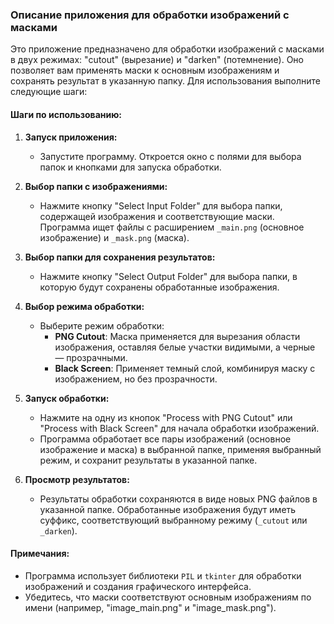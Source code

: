 ### Описание приложения для обработки изображений с масками

Это приложение предназначено для обработки изображений с масками в двух режимах: "cutout" (вырезание) и "darken" (потемнение). Оно позволяет вам применять маски к основным изображениям и сохранять результат в указанную папку. Для использования выполните следующие шаги:

#### Шаги по использованию:

1. **Запуск приложения:**
   - Запустите программу. Откроется окно с полями для выбора папок и кнопками для запуска обработки.

2. **Выбор папки с изображениями:**
   - Нажмите кнопку "Select Input Folder" для выбора папки, содержащей изображения и соответствующие маски. Программа ищет файлы с расширением `_main.png` (основное изображение) и `_mask.png` (маска).
   
3. **Выбор папки для сохранения результатов:**
   - Нажмите кнопку "Select Output Folder" для выбора папки, в которую будут сохранены обработанные изображения.

4. **Выбор режима обработки:**
   - Выберите режим обработки:
     - **PNG Cutout**: Маска применяется для вырезания области изображения, оставляя белые участки видимыми, а черные — прозрачными.
     - **Black Screen**: Применяет темный слой, комбинируя маску с изображением, но без прозрачности.

5. **Запуск обработки:**
   - Нажмите на одну из кнопок "Process with PNG Cutout" или "Process with Black Screen" для начала обработки изображений.
   - Программа обработает все пары изображений (основное изображение и маска) в выбранной папке, применяя выбранный режим, и сохранит результаты в указанной папке.

6. **Просмотр результатов:**
   - Результаты обработки сохраняются в виде новых PNG файлов в указанной папке. Обработанные изображения будут иметь суффикс, соответствующий выбранному режиму (`_cutout` или `_darken`).

#### Примечания:
- Программа использует библиотеки `PIL` и `tkinter` для обработки изображений и создания графического интерфейса.
- Убедитесь, что маски соответствуют основным изображениям по имени (например, "image_main.png" и "image_mask.png").
